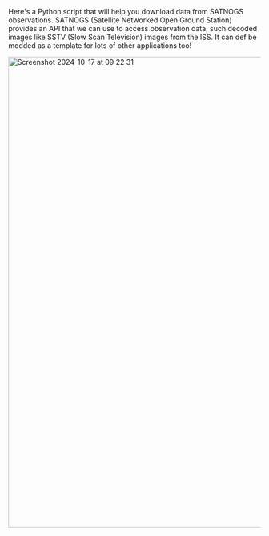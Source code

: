 Here's a Python script that will help you download data from SATNOGS observations. SATNOGS (Satellite Networked Open Ground Station) provides an API that we can use to access observation data, such decoded images like SSTV (Slow Scan Television) images from the ISS. It can def be modded as a template for lots of other applications too!

<img width="942" alt="Screenshot 2024-10-17 at 09 22 31" src="https://github.com/user-attachments/assets/e5ab3f06-ede5-4fd2-970e-1f9ea914d81a">
